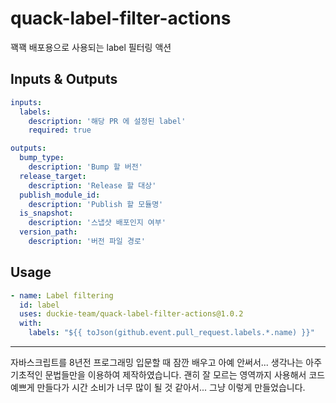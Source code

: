 # quack-label-filter-actions

꽥꽥 배포용으로 사용되는 label 필터링 액션

## Inputs & Outputs

```yaml
inputs:
  labels:
    description: '해당 PR 에 설정된 label'
    required: true

outputs:
  bump_type:
    description: 'Bump 할 버전'
  release_target:
    description: 'Release 할 대상'
  publish_module_id:
    description: 'Publish 할 모듈명'
  is_snapshot:
    description: '스냅샷 배포인지 여부'
  version_path:
    description: '버전 파일 경로'
```

## Usage

```yml
- name: Label filtering
  id: label
  uses: duckie-team/quack-label-filter-actions@1.0.2
  with:
    labels: "${{ toJson(github.event.pull_request.labels.*.name) }}"
```

---

자바스크립트를 8년전 프로그래밍 입문할 때 잠깐 배우고 아예 안써서... 생각나는 아주 기초적인 문법들만을 이용하여 제작하였습니다.
괜히 잘 모르는 영역까지 사용해서 코드 예쁘게 만들다가 시간 소비가 너무 많이 될 것 같아서... 그냥 이렇게 만들었습니다. 
